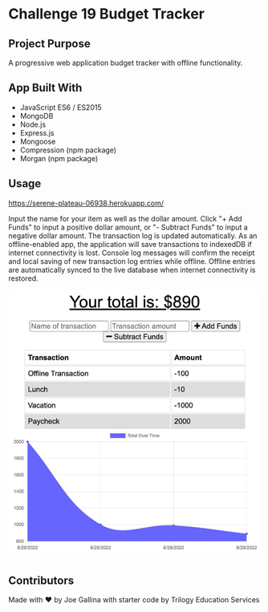 # Challenge 19 Budget Tracker

## Project Purpose

A progressive web application budget tracker with offline functionality.

## App Built With

- JavaScript ES6 / ES2015
- MongoDB
- Node.js
- Express.js
- Mongoose
- Compression (npm package)
- Morgan (npm package)

## Usage

https://serene-plateau-06938.herokuapp.com/

Input the name for your item as well as the dollar amount. Click "+ Add Funds" to input a positive dollar amount, or "- Subtract Funds" to input a negative dollar amount. The transaction log is updated automatically. As an offline-enabled app, the application will save transactions to indexedDB if internet connectivity is lost. Console log messages will confirm the receipt and local saving of new transaction log entries while offline. Offline entries are automatically synced to the live database when internet connectivity is restored.

![Screenshot of Budget Tracker application](./public/img/Budget-Tracker_screenshot.png)

## Contributors

Made with ❤️ by Joe Gallina with starter code by Trilogy Education Services
